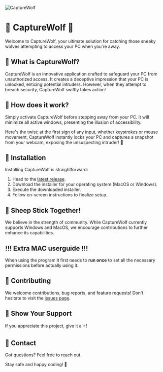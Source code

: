 
![CaptureWolf](https://github.com/galadril/CaptureWolf/assets/14561640/7d93e3b2-3b58-4022-b535-e8aa04c15f4b)


# 🐺 CaptureWolf 🐺

Welcome to CaptureWolf, your ultimate solution for catching those sneaky wolves attempting to access your PC when you're away.

## 🎯 What is CaptureWolf?

CaptureWolf is an innovative application crafted to safeguard your PC from unauthorized access. It creates a deceptive impression that your PC is unlocked, enticing potential intruders. However, when they attempt to breach security, CaptureWolf swiftly takes action!

## 🚀 How does it work?

Simply activate CaptureWolf before stepping away from your PC. It will minimize all active windows, presenting the illusion of accessibility.

Here's the twist: at the first sign of any input, whether keystrokes or mouse movement, CaptureWolf instantly locks your PC and captures a snapshot from your webcam, exposing the unsuspecting intruder! 📸

## 🎁 Installation

Installing CaptureWolf is straightforward:

1. Head to the [latest release](https://github.com/galadril/CaptureWolf/releases/latest).
2. Download the installer for your operating system (MacOS or Windows).
3. Execute the downloaded installer.
4. Follow on-screen instructions to finalize setup.

## 🐑 Sheep Stick Together!

We believe in the strength of community. While CaptureWolf currently supports Windows and MacOS, we encourage contributions to further enhance its capabilities.

## !!! Extra MAC userguide !!!

When using the program it first needs to **run once** to set all the necessary permissions before actually using it.

## 🤝 Contributing

We welcome contributions, bug reports, and feature requests! Don't hesitate to visit the [issues page](../../issues).

## 🌟 Show Your Support

If you appreciate this project, give it a ⭐️!

## 📧 Contact

Got questions? Feel free to reach out.

Stay safe and happy coding! 🚀
